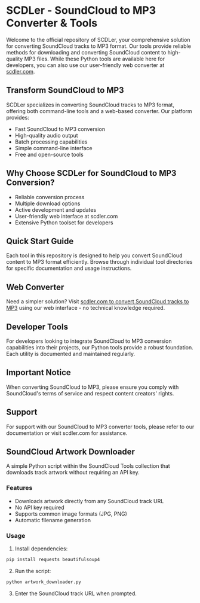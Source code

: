 # SCDLer - SoundCloud to MP3 Converter & Tools

Welcome to the official repository of SCDLer, your comprehensive solution for converting SoundCloud tracks to MP3 format. Our tools provide reliable methods for downloading and converting SoundCloud content to high-quality MP3 files. While these Python tools are available here for developers, you can also use our user-friendly web converter at [scdler.com](https://scdler.com).

## Transform SoundCloud to MP3

SCDLer specializes in converting SoundCloud tracks to MP3 format, offering both command-line tools and a web-based converter. Our platform provides:

- Fast SoundCloud to MP3 conversion
- High-quality audio output
- Batch processing capabilities
- Simple command-line interface
- Free and open-source tools

## Why Choose SCDLer for SoundCloud to MP3 Conversion?

- Reliable conversion process
- Multiple download options
- Active development and updates
- User-friendly web interface at scdler.com
- Extensive Python toolset for developers

## Quick Start Guide

Each tool in this repository is designed to help you convert SoundCloud content to MP3 format efficiently. Browse through individual tool directories for specific documentation and usage instructions.

## Web Converter

Need a simpler solution? Visit [scdler.com to convert SoundCloud tracks to MP3](https://scdler.com) using our web interface - no technical knowledge required.

## Developer Tools

For developers looking to integrate SoundCloud to MP3 conversion capabilities into their projects, our Python tools provide a robust foundation. Each utility is documented and maintained regularly.

## Important Notice

When converting SoundCloud to MP3, please ensure you comply with SoundCloud's terms of service and respect content creators' rights.

## Support

For support with our SoundCloud to MP3 converter tools, please refer to our documentation or visit scdler.com for assistance.


## SoundCloud Artwork Downloader

A simple Python script within the SoundCloud Tools collection that downloads track artwork without requiring an API key.

### Features
- Downloads artwork directly from any SoundCloud track URL
- No API key required
- Supports common image formats (JPG, PNG)
- Automatic filename generation

### Usage

1. Install dependencies:
```bash
pip install requests beautifulsoup4
```

2. Run the script:
```bash
python artwork_downloader.py
```

3. Enter the SoundCloud track URL when prompted.


     
